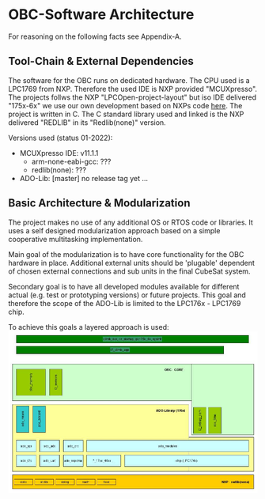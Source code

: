 OBC-Software Architecture
=========================

For reasoning on the following facts see Appendix-A.

Tool-Chain & External Dependencies
----------------------------------

The software for the OBC runs on dedicated hardware. The CPU used is a LPC1769 from NXP. 
Therefore the used IDE is NXP provided "MCUXpresso". The projects follws the NXP "LPCOpen-project-layout" but iso IDE delivered "175x-6x" we use our own development based on NXPs code [here](https://github.com/RobertK66/ado-chip-175x-6x).
The project is written in C. The C standard library used and linked is the NXP delivered "REDLIB" in its "Redlib(none)" version.

Versions used (status 01-2022):

- MCUXpresso IDE: v11.1.1
	- arm-none-eabi-gcc: ???
	- redlib(none): ???
- ADO-Lib: \[master\] no release tag yet ...


Basic Architecture & Modularization
-----------------------------------

The project makes no use of any additional OS or RTOS code or libraries. It uses a self designed modularization approach based on a simple cooperative multitasking implementation.

Main goal of the modularization is to have core functionality for the OBC hardware in place. Additional external units should be 'plugable' dependent of chosen external connections 
and sub units in the final CubeSat system. 

Secondary goal is to have all developed modules available for different actual (e.g. test or prototyping versions) or future projects. This goal and therefore the scope of the ADO-Lib 
is limited to the LPC176x - LPC1769 chip.

To achieve this goals a layered approach is used:
![Basic Architecture](pic/ObcArch.jpg)
 
  
